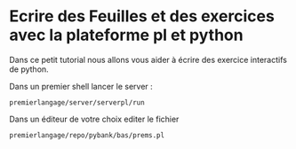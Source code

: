 
# Ecrire des Feuilles et des exercices avec la plateforme pl et python


Dans ce petit tutorial nous allons vous aider à écrire des exercice interactifs de python.


Dans un premier shell lancer le server :

	premierlangage/server/serverpl/run 

Dans un éditeur de votre choix editer le fichier 

	premierlangage/repo/pybank/bas/prems.pl


